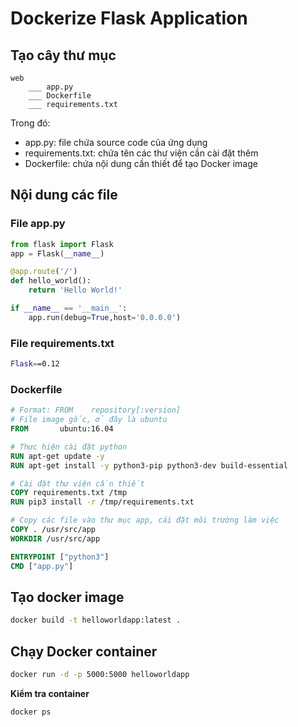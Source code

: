 # Dockerize Flask Application

## Tạo cây thư mục
```
web 
    ___ app.py
    ___ Dockerfile
    ___ requirements.txt
```
Trong đó:
- app.py: file chứa source code của ứng dụng
- requirements.txt: chứa tên các thư viện cần cài đặt thêm
- Dockerfile: chứa nội dung cần thiết để tạo Docker image

## Nội dung các file

### File app.py
``` python
from flask import Flask
app = Flask(__name__)

@app.route('/')
def hello_world():
    return 'Hello World!'

if __name__ == '__main__':
    app.run(debug=True,host='0.0.0.0')
```

### File requirements.txt
```bash 
Flask==0.12
```

### Dockerfile
```Dockerfile
# Format: FROM    repository[:version]
# File image gốc, ở đây là ubuntu 
FROM       ubuntu:16.04

# Thực hiện cài đặt python 
RUN apt-get update -y
RUN apt-get install -y python3-pip python3-dev build-essential

# Cài đặt thư viện cần thiết
COPY requirements.txt /tmp
RUN pip3 install -r /tmp/requirements.txt

# Copy các file vào thư mục app, cái đặt môi trường làm việc
COPY . /usr/src/app
WORKDIR /usr/src/app

ENTRYPOINT ["python3"]
CMD ["app.py"]
```

## Tạo docker image
```bash 
docker build -t helloworldapp:latest . 
```

## Chạy Docker container 
```bash 
docker run -d -p 5000:5000 helloworldapp
```
**Kiểm tra container**
```bash
docker ps
```